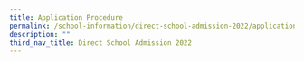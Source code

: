 ```yaml
---
title: Application Procedure
permalink: /school-information/direct-school-admission-2022/application-procedure/
description: ""
third_nav_title: Direct School Admission 2022
---
```

